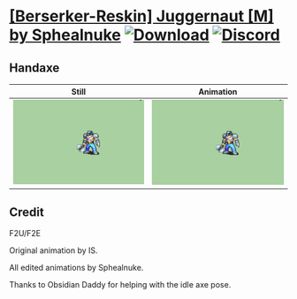 # [\[Berserker-Reskin\] Juggernaut \[M\] by Sphealnuke](./) [![Download](https://img.shields.io/badge/Download--red?style=social&logo=github)](https://minhaskamal.github.io/DownGit/#/home?url=https://github.com/Klokinator/FE-Repo/tree/main/Battle%20Animations%2FInfantry%20-%20(Axe)%20Brigs%2C%20Pirates%2C%20Zerkers%2F%5BBerserker-Reskin%5D%20Juggernaut%20%5BM%5D%20by%20Sphealnuke%2F4.%20Handaxe) [![Discord](https://img.shields.io/badge/Discord--blue?style=social&logo=discord)](https://discord.gg/C7VNGnyTPA)

## Handaxe

| Still | Animation |
| :---: | :-------: |
| ![Handaxe still](./Handaxe_000.png) | ![Handaxe](./Handaxe.gif) |

## Credit

F2U/F2E

Original animation by IS.

All edited animations by Sphealnuke.

Thanks to Obsidian Daddy for helping with the idle axe pose.
